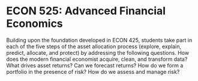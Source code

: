 # ECON 525: Advanced Financial Economics

Building upon the foundation developed in ECON 425, students take part in each of the five steps of the asset allocation process (explore, explain, predict, allocate, and protect) by addressing the following questions. How does the modern financial economist acquire, clean, and transform data? What drives asset returns? Can we forecast returns? How do we form a portfolio in the presence of risk? How do we assess and manage risk?